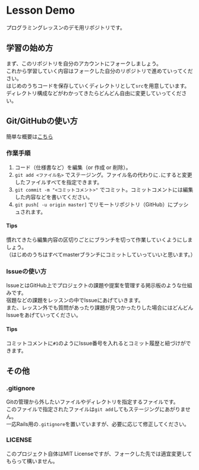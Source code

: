 # Lesson Demo

プログラミングレッスンのデモ用リポジトリです。

## 学習の始め方

まず、このリポジトリを自分のアカウントにフォークしましょう。  
これから学習していく内容はフォークした自分のリポジトリで進めていってください。  
はじめのうちコードを保存していくディレクトリとして`src`を用意しています。  
ディレクトリ構成などがわかってきたらどんどん自由に変更していってください。


## Git/GitHubの使い方

簡単な概要は[こちら](https://www.sejuku.net/blog/7901)

### 作業手順

1. コード（仕様書など）を編集（or 作成 or 削除）。
2. `git add <ファイル名>` でステージング。ファイル名の代わりに`.`にすると変更したファイルすべてを指定できます。
3. `git commit -m "<コミットコメント>"` でコミット。コミットコメントには編集した内容などを書いてください。
4. `git push[ -u origin master]` でリモートリポジトリ（GitHub）にプッシュされます。

#### Tips

慣れてきたら編集内容の区切りごとにブランチを切って作業していくようにしましょう。  
（はじめのうちはすべてmasterブランチにコミットしていっていいと思います。）


### Issueの使い方

IssueとはGitHub上でプロジェクトの課題や提案を管理する掲示板のような仕組みです。  
宿題などの課題をレッスンの中でIssueにあげていきます。  
また、レッスン外でも質問があったり課題が見つかったりした場合にはどんどんIssueをあげていってください。

#### Tips

コミットコメントに`#1`のようにIssue番号を入れるとコミット履歴と紐づけができます。


## その他

### .gitignore

Gitの管理から外したいファイルやディレクトリを指定するファイルです。  
このファイルで指定されたファイルは`git add`してもステージングにあがりません。  
一応Rails用の`.gitignore`を置いていますが、必要に応じて修正してください。


### LICENSE

このプロジェクト自体はMIT Licenseですが、フォークした先では適宜変更してもらって構いません。
